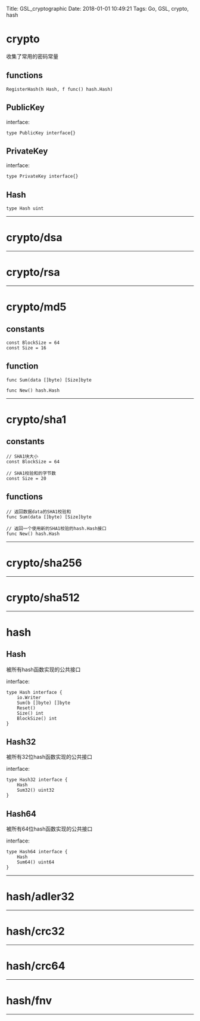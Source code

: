 Title: GSL_cryptographic
Date: 2018-01-01 10:49:21
Tags: Go, GSL, crypto, hash



# crypto

收集了常用的密码常量

## functions

    RegisterHash(h Hash, f func() hash.Hash)

## PublicKey

interface:

    type PublicKey interface{}

## PrivateKey

interface:

    type PrivateKey interface{}

## Hash

    type Hash uint

***

# crypto/dsa

***

# crypto/rsa

***

# crypto/md5

## constants

    const BlockSize = 64
    const Size = 16

## function

    func Sum(data []byte) [Size]byte

    func New() hash.Hash

***

# crypto/sha1

## constants

    // SHA1块大小
    const BlockSize = 64

    // SHA1校验和的字节数
    const Size = 20

## functions

    // 返回数据data的SHA1校验和
    func Sum(data []byte) [Size]byte

    // 返回一个使用新的SHA1校验的hash.Hash接口
    func New() hash.Hash

***

# crypto/sha256

***

# crypto/sha512

***

# hash

## Hash

被所有hash函数实现的公共接口

interface:

    type Hash interface {
        io.Writer
        Sum(b []byte) []byte
        Reset()
        Size() int
        BlockSize() int
    }

## Hash32

被所有32位hash函数实现的公共接口

interface:

    type Hash32 interface {
        Hash
        Sum32() uint32
    }

## Hash64

被所有64位hash函数实现的公共接口

interface:

    type Hash64 interface {
        Hash
        Sum64() uint64
    }

***

# hash/adler32

***

# hash/crc32

***

# hash/crc64

***

# hash/fnv

***
